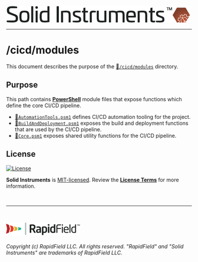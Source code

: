 <!--
Copyright (c) RapidField LLC. Licensed under the MIT License. See LICENSE.txt in the project root for license information.
-->

[![Solid Instruments](../../SolidInstruments.Logo.Color.Transparent.500w.png)](../../README.md)
- - -

# /cicd/modules

This document describes the purpose of the [:file_folder:`/cicd/modules`]() directory.

## Purpose

This path contains [**PowerShell**](https://en.wikipedia.org/wiki/PowerShell) module files that expose functions which define the core CI/CD pipeline.

- [:page_facing_up:`AutomationTools.psm1`](AutomationTools.psm1) defines CI/CD automation tooling for the project.
- [:page_facing_up:`BuildAndDeployment.psm1`](BuildAndDeployment.psm1) exposes the build and deployment functions that are used by the CI/CD pipeline.
- [:page_facing_up:`Core.psm1`](Core.psm1) exposes shared utility functions for the CI/CD pipeline.

## License

[![License](https://img.shields.io/github/license/rapidfield/solid-instruments?style=flat&color=lightseagreen&label=license&logo=open-access&logoColor=lightgrey)](https://github.com/RapidField/solid-instruments/blob/master/LICENSE.txt)

**Solid Instruments** is [MIT-licensed](https://en.wikipedia.org/wiki/MIT_License). Review the [**License Terms**](../../LICENSE.txt) for more information.

<br />

- - -

<br />

[![RapidField](../../RapidField.Logo.Color.Black.Transparent.200w.png)](https://www.rapidfield.com)

###### Copyright (c) RapidField LLC. All rights reserved. "RapidField" and "Solid Instruments" are trademarks of RapidField LLC.